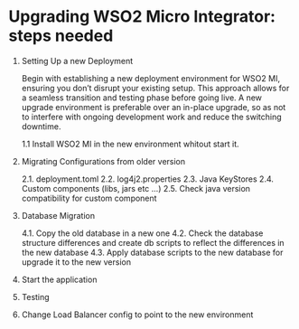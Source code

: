 # Upgrading WSO2 Micro Integrator: steps needed

1. Setting Up a new Deployment

    Begin with establishing a new deployment environment for WSO2 MI, ensuring you don’t disrupt your existing setup. This approach allows for a seamless transition and testing phase before going live. A new upgrade environment is  preferable over an in-place upgrade, so as not to interfere with ongoing development work and reduce the switching downtime.
    
    1.1 Install WSO2 MI in the new environment whitout start it.

2. Migrating Configurations from older version

    2.1. deployment.toml
    2.2. log4j2.properties
    2.3. Java KeyStores
    2.4. Custom components (libs, jars etc ...)
    2.5. Check java version compatibility for custom component

4. Database Migration

    4.1. Copy the old database in a new one
    4.2. Check the database structure differences and create db scripts to reflect the differences in the new database
    4.3. Apply database scripts to the new database for upgrade it to the new version

5. Start the application

6. Testing

7. Change Load Balancer config to point to the new environment